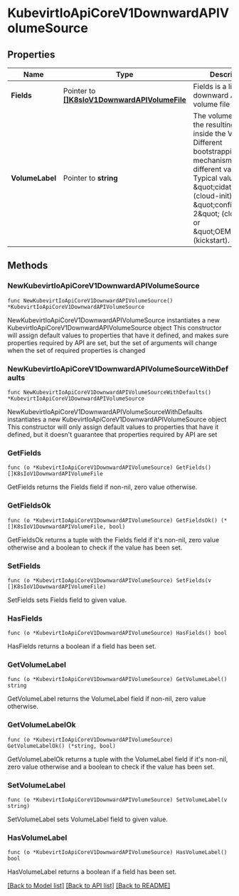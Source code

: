 # KubevirtIoApiCoreV1DownwardAPIVolumeSource

## Properties

Name | Type | Description | Notes
------------ | ------------- | ------------- | -------------
**Fields** | Pointer to [**[]K8sIoV1DownwardAPIVolumeFile**](K8sIoV1DownwardAPIVolumeFile.md) | Fields is a list of downward API volume file | [optional] 
**VolumeLabel** | Pointer to **string** | The volume label of the resulting disk inside the VMI. Different bootstrapping mechanisms require different values. Typical values are \&quot;cidata\&quot; (cloud-init), \&quot;config-2\&quot; (cloud-init) or \&quot;OEMDRV\&quot; (kickstart). | [optional] 

## Methods

### NewKubevirtIoApiCoreV1DownwardAPIVolumeSource

`func NewKubevirtIoApiCoreV1DownwardAPIVolumeSource() *KubevirtIoApiCoreV1DownwardAPIVolumeSource`

NewKubevirtIoApiCoreV1DownwardAPIVolumeSource instantiates a new KubevirtIoApiCoreV1DownwardAPIVolumeSource object
This constructor will assign default values to properties that have it defined,
and makes sure properties required by API are set, but the set of arguments
will change when the set of required properties is changed

### NewKubevirtIoApiCoreV1DownwardAPIVolumeSourceWithDefaults

`func NewKubevirtIoApiCoreV1DownwardAPIVolumeSourceWithDefaults() *KubevirtIoApiCoreV1DownwardAPIVolumeSource`

NewKubevirtIoApiCoreV1DownwardAPIVolumeSourceWithDefaults instantiates a new KubevirtIoApiCoreV1DownwardAPIVolumeSource object
This constructor will only assign default values to properties that have it defined,
but it doesn't guarantee that properties required by API are set

### GetFields

`func (o *KubevirtIoApiCoreV1DownwardAPIVolumeSource) GetFields() []K8sIoV1DownwardAPIVolumeFile`

GetFields returns the Fields field if non-nil, zero value otherwise.

### GetFieldsOk

`func (o *KubevirtIoApiCoreV1DownwardAPIVolumeSource) GetFieldsOk() (*[]K8sIoV1DownwardAPIVolumeFile, bool)`

GetFieldsOk returns a tuple with the Fields field if it's non-nil, zero value otherwise
and a boolean to check if the value has been set.

### SetFields

`func (o *KubevirtIoApiCoreV1DownwardAPIVolumeSource) SetFields(v []K8sIoV1DownwardAPIVolumeFile)`

SetFields sets Fields field to given value.

### HasFields

`func (o *KubevirtIoApiCoreV1DownwardAPIVolumeSource) HasFields() bool`

HasFields returns a boolean if a field has been set.

### GetVolumeLabel

`func (o *KubevirtIoApiCoreV1DownwardAPIVolumeSource) GetVolumeLabel() string`

GetVolumeLabel returns the VolumeLabel field if non-nil, zero value otherwise.

### GetVolumeLabelOk

`func (o *KubevirtIoApiCoreV1DownwardAPIVolumeSource) GetVolumeLabelOk() (*string, bool)`

GetVolumeLabelOk returns a tuple with the VolumeLabel field if it's non-nil, zero value otherwise
and a boolean to check if the value has been set.

### SetVolumeLabel

`func (o *KubevirtIoApiCoreV1DownwardAPIVolumeSource) SetVolumeLabel(v string)`

SetVolumeLabel sets VolumeLabel field to given value.

### HasVolumeLabel

`func (o *KubevirtIoApiCoreV1DownwardAPIVolumeSource) HasVolumeLabel() bool`

HasVolumeLabel returns a boolean if a field has been set.


[[Back to Model list]](../README.md#documentation-for-models) [[Back to API list]](../README.md#documentation-for-api-endpoints) [[Back to README]](../README.md)


